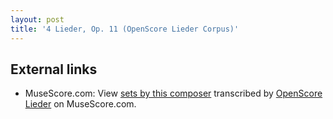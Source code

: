 ```yaml
---
layout: post
title: '4 Lieder, Op. 11 (OpenScore Lieder Corpus)'
---
```


## External links

- MuseScore.com: View [sets by this composer] transcribed by [OpenScore Lieder] on MuseScore.com.

[sets by this composer]: https://musescore.com/openscore-lieder-corpus/sets/5104223
[OpenScore Lieder]: https://musescore.com/openscore-lieder-corpus

